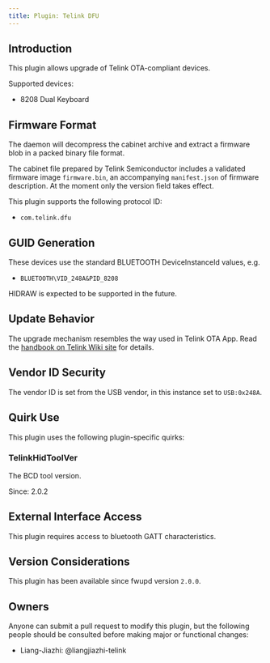 ```yaml
---
title: Plugin: Telink DFU
---
```


## Introduction

This plugin allows upgrade of Telink OTA-compliant devices.

Supported devices:

* 8208 Dual Keyboard

## Firmware Format

The daemon will decompress the cabinet archive and extract a firmware blob in a packed binary file format.

The cabinet file prepared by Telink Semiconductor includes a validated firmware image `firmware.bin`, an accompanying `manifest.json` of firmware description. At the moment only the version field takes effect.

This plugin supports the following protocol ID:

* `com.telink.dfu`

## GUID Generation

These devices use the standard BLUETOOTH DeviceInstanceId values, e.g.

* `BLUETOOTH\VID_248A&PID_8208`

HIDRAW is expected to be supported in the future.

## Update Behavior

The upgrade mechanism resembles the way used in Telink OTA App.
Read the [handbook on Telink Wiki site](https://wiki.telink-semi.cn/wiki/index.html) for details.

## Vendor ID Security

The vendor ID is set from the USB vendor, in this instance set to `USB:0x248A`.

## Quirk Use

This plugin uses the following plugin-specific quirks:

### TelinkHidToolVer

The BCD tool version.

Since: 2.0.2

## External Interface Access

This plugin requires access to bluetooth GATT characteristics.

## Version Considerations

This plugin has been available since fwupd version `2.0.0`.

## Owners

Anyone can submit a pull request to modify this plugin, but the following people should be
consulted before making major or functional changes:

* Liang-Jiazhi: @liangjiazhi-telink
